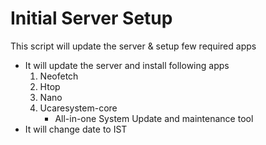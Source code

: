 # Initial Server Setup
This script will update the server & setup few required apps
  - It will update the server and install following apps
      1. Neofetch
      2. Htop
      3. Nano
      4. Ucaresystem-core
          - All-in-one System Update and maintenance tool
  - It will change date to IST